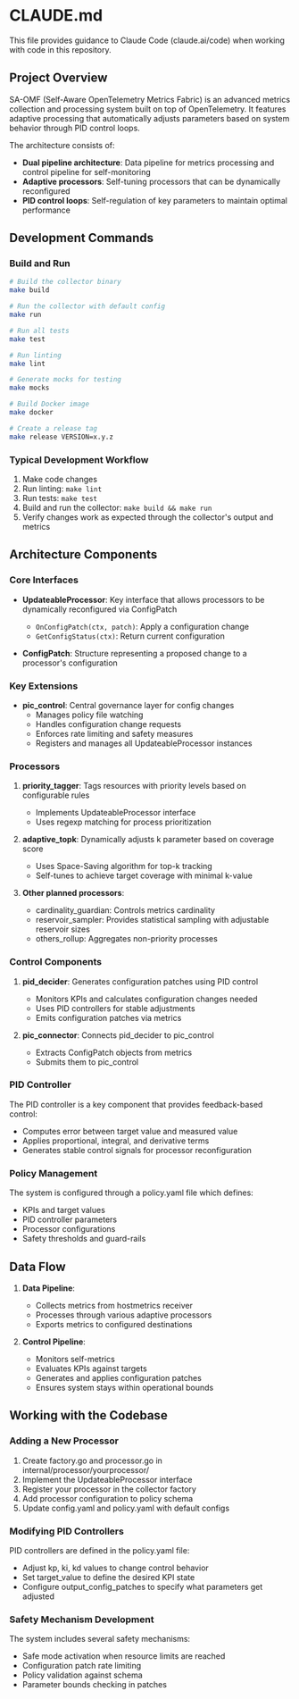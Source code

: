 # CLAUDE.md

This file provides guidance to Claude Code (claude.ai/code) when working with code in this repository.

## Project Overview

SA-OMF (Self-Aware OpenTelemetry Metrics Fabric) is an advanced metrics collection and processing system built on top of OpenTelemetry. It features adaptive processing that automatically adjusts parameters based on system behavior through PID control loops.

The architecture consists of:
- **Dual pipeline architecture**: Data pipeline for metrics processing and control pipeline for self-monitoring
- **Adaptive processors**: Self-tuning processors that can be dynamically reconfigured
- **PID control loops**: Self-regulation of key parameters to maintain optimal performance

## Development Commands

### Build and Run

```bash
# Build the collector binary
make build

# Run the collector with default config
make run

# Run all tests
make test

# Run linting
make lint

# Generate mocks for testing
make mocks

# Build Docker image
make docker

# Create a release tag
make release VERSION=x.y.z
```

### Typical Development Workflow

1. Make code changes
2. Run linting: `make lint`
3. Run tests: `make test`
4. Build and run the collector: `make build && make run`
5. Verify changes work as expected through the collector's output and metrics

## Architecture Components

### Core Interfaces

- **UpdateableProcessor**: Key interface that allows processors to be dynamically reconfigured via ConfigPatch
  - `OnConfigPatch(ctx, patch)`: Apply a configuration change
  - `GetConfigStatus(ctx)`: Return current configuration

- **ConfigPatch**: Structure representing a proposed change to a processor's configuration

### Key Extensions

- **pic_control**: Central governance layer for config changes
  - Manages policy file watching
  - Handles configuration change requests
  - Enforces rate limiting and safety measures
  - Registers and manages all UpdateableProcessor instances

### Processors

1. **priority_tagger**: Tags resources with priority levels based on configurable rules
   - Implements UpdateableProcessor interface
   - Uses regexp matching for process prioritization

2. **adaptive_topk**: Dynamically adjusts k parameter based on coverage score
   - Uses Space-Saving algorithm for top-k tracking
   - Self-tunes to achieve target coverage with minimal k-value

3. **Other planned processors**:
   - cardinality_guardian: Controls metrics cardinality
   - reservoir_sampler: Provides statistical sampling with adjustable reservoir sizes
   - others_rollup: Aggregates non-priority processes

### Control Components

1. **pid_decider**: Generates configuration patches using PID control
   - Monitors KPIs and calculates configuration changes needed
   - Uses PID controllers for stable adjustments
   - Emits configuration patches via metrics

2. **pic_connector**: Connects pid_decider to pic_control
   - Extracts ConfigPatch objects from metrics
   - Submits them to pic_control

### PID Controller

The PID controller is a key component that provides feedback-based control:
- Computes error between target value and measured value
- Applies proportional, integral, and derivative terms
- Generates stable control signals for processor reconfiguration

### Policy Management

The system is configured through a policy.yaml file which defines:
- KPIs and target values
- PID controller parameters
- Processor configurations
- Safety thresholds and guard-rails

## Data Flow

1. **Data Pipeline**:
   - Collects metrics from hostmetrics receiver
   - Processes through various adaptive processors
   - Exports metrics to configured destinations

2. **Control Pipeline**:
   - Monitors self-metrics
   - Evaluates KPIs against targets
   - Generates and applies configuration patches
   - Ensures system stays within operational bounds

## Working with the Codebase

### Adding a New Processor

1. Create factory.go and processor.go in internal/processor/yourprocessor/
2. Implement the UpdateableProcessor interface
3. Register your processor in the collector factory
4. Add processor configuration to policy schema
5. Update config.yaml and policy.yaml with default configs

### Modifying PID Controllers

PID controllers are defined in the policy.yaml file:
- Adjust kp, ki, kd values to change control behavior
- Set target_value to define the desired KPI state
- Configure output_config_patches to specify what parameters get adjusted

### Safety Mechanism Development

The system includes several safety mechanisms:
- Safe mode activation when resource limits are reached
- Configuration patch rate limiting
- Policy validation against schema
- Parameter bounds checking in patches